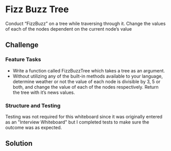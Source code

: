 # Fizz Buzz Tree
<!-- Short summary or background information -->
Conduct “FizzBuzz” on a tree while traversing through it. Change the values of each of the nodes dependent on the current node’s value

## Challenge

### Feature Tasks

- Write a function called FizzBuzzTree which takes a tree as an argument.
- Without utilizing any of the built-in methods available to your language, determine weather or not the value of each node is divisible by 3, 5 or both, and change the value of each of the nodes respectively. Return the tree with it’s news values.
### Structure and Testing
Testing was not required for this whiteboard since it was originally entered as an "Interview Whiteboard" but I completed tests to make sure the outcome was as expected.

## Solution
<!-- Embedded whiteboard image 
Page 1
![Page 1](/Users/amycohen/codefellows/401/whiteboard/data-structures-and-algorithms/src/day15/assets/day15-page1.jpg)

Page 2
![Page 2](/Users/amycohen/codefellows/401/whiteboard/data-structures-and-algorithms/src/day15/assets/day15-page2.jpg)
-->